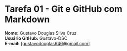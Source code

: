 # Tarefa 01 - Git e GitHub com Markdown
**Nome:** Gustavo Douglas Silva Cruz  
**Usuário GitHub:** Gustavo-DSC  
**E-mail:** [gustavodouglas646@gmail.com] 